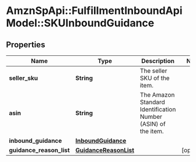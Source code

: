 # AmznSpApi::FulfillmentInboundApiModel::SKUInboundGuidance

## Properties
Name | Type | Description | Notes
------------ | ------------- | ------------- | -------------
**seller_sku** | **String** | The seller SKU of the item. | 
**asin** | **String** | The Amazon Standard Identification Number (ASIN) of the item. | 
**inbound_guidance** | [**InboundGuidance**](InboundGuidance.md) |  | 
**guidance_reason_list** | [**GuidanceReasonList**](GuidanceReasonList.md) |  | [optional] 

